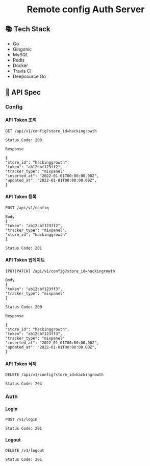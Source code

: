 <div align=center>

# Remote config Auth Server

</div>


## 📚 Tech Stack

- Go
- Gingonic
- MySQL
- Redis
- Docker
- Travis CI
- Deepsource Go


## 📄 API Spec

### Config
#### API Token 조회

```azure
GET /api/v1/config?store_id=hackingrowth

Status Code: 200

Response

{
"store_id": "hackinggrowth",
"token": "ab12cbf123ff2",
"tracker_type": "mixpanel"
"inserted_at": "2022-01-01T00:00:00.00Z",
"updated_at": "2022-01-01T00:00:00.00Z",
}
```

#### API Token 등록
```azure
POST /api/v1/config

Body
{
"token": "ab12cbf123ff2",
"tracker_type": "mixpanel",
"store_id": "hackinggrowth"
}

Status Code: 201
```

#### API Token 업데이트
```azure
[PUT|PATCH] /api/v1/config?store_id=hackingrowth

Body
{
"token": "ab12cbf123ff3",
"tracker_type": "mixpanel"
}

Status Code: 200

Response

{
"store_id": "hackinggrowth",
"token": "ab12cbf123ff3",
"tracker_type": "mixpanel"
"inserted_at": "2022-01-01T00:00:00.00Z",
"updated_at": "2022-01-01T00:00:00.00Z",
}
```

#### API Token 삭제
```azure
DELETE /api/v1/config?store_id=hackingrowth

Status Code: 204
```

### Auth

#### Login
```azure
POST /v1/login

Status Code: 201
```

#### Logout
```azure
DELETE /v1/logout

Status Code: 201
```